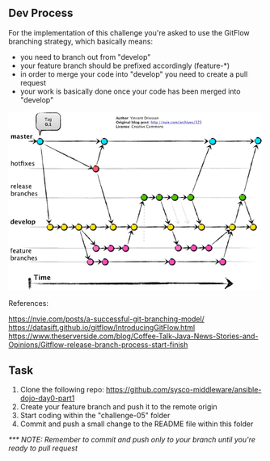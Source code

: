 ## Dev Process

For the implementation of this challenge you're asked to use the GitFlow branching strategy,
which basically means:

- you need to branch out from "develop"
- your feature branch should be prefixed accordingly (feature-*)
- in order to merge your code into "develop" you need to create a pull request
- your work is basically done once your code has been merged into "develop"

![GitFlow](./assets/gitflow.png)

References:

https://nvie.com/posts/a-successful-git-branching-model/
https://datasift.github.io/gitflow/IntroducingGitFlow.html
https://www.theserverside.com/blog/Coffee-Talk-Java-News-Stories-and-Opinions/Gitflow-release-branch-process-start-finish

## Task

1. Clone the following repo: https://github.com/sysco-middleware/ansible-dojo-day0-part1
2. Create your feature branch and push it to the remote origin
3. Start coding within the "challenge-05" folder
4. Commit and push a small change to the README file within this folder
   
_*** NOTE: Remember to commit and push only to your branch until you're ready to pull request_